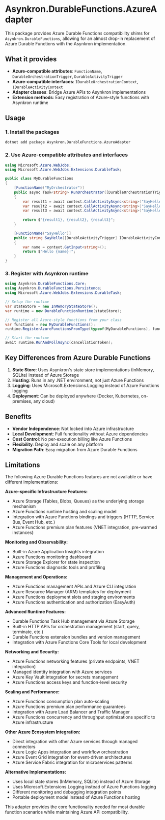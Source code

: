 # Asynkron.DurableFunctions.AzureAdapter

This package provides Azure Durable Functions compatibility shims for `Asynkron.DurableFunctions`, allowing for an almost drop-in replacement of Azure Durable Functions with the Asynkron implementation.

## What it provides

- **Azure-compatible attributes**: `FunctionName`, `DurableOrchestrationTrigger`, `DurableActivityTrigger`
- **Azure-compatible interfaces**: `IDurableOrchestrationContext`, `IDurableActivityContext`
- **Adapter classes**: Bridge Azure APIs to Asynkron implementations
- **Extension methods**: Easy registration of Azure-style functions with Asynkron runtime

## Usage

### 1. Install the packages

```bash
dotnet add package Asynkron.DurableFunctions.AzureAdapter
```

### 2. Use Azure-compatible attributes and interfaces

```csharp
using Microsoft.Azure.WebJobs;
using Microsoft.Azure.WebJobs.Extensions.DurableTask;

public class MyDurableFunctions
{
    [FunctionName("MyOrchestrator")]
    public async Task<string> RunOrchestrator([DurableOrchestrationTrigger] IDurableOrchestrationContext context)
    {
        var result1 = await context.CallActivityAsync<string>("SayHello", "Tokyo");
        var result2 = await context.CallActivityAsync<string>("SayHello", "Seattle");
        var result3 = await context.CallActivityAsync<string>("SayHello", "London");
        
        return $"{result1}, {result2}, {result3}";
    }

    [FunctionName("SayHello")]
    public string SayHello([DurableActivityTrigger] IDurableActivityContext context)
    {
        var name = context.GetInput<string>();
        return $"Hello {name}!";
    }
}
```

### 3. Register with Asynkron runtime

```csharp
using Asynkron.DurableFunctions.Core;
using Asynkron.DurableFunctions.Persistence;
using Microsoft.Azure.WebJobs.Extensions.DurableTask;

// Setup the runtime
var stateStore = new InMemoryStateStore();
var runtime = new DurableFunctionRuntime(stateStore);

// Register all Azure-style functions from your class
var functions = new MyDurableFunctions();
runtime.RegisterAzureFunctionsFromType(typeof(MyDurableFunctions), functions);

// Start the runtime
await runtime.RunAndPollAsync(cancellationToken);
```

## Key Differences from Azure Durable Functions

1. **State Store**: Uses Asynkron's state store implementations (InMemory, SQLite) instead of Azure Storage
2. **Hosting**: Runs in any .NET environment, not just Azure Functions
3. **Logging**: Uses Microsoft.Extensions.Logging instead of Azure Functions logging
4. **Deployment**: Can be deployed anywhere (Docker, Kubernetes, on-premises, any cloud)

## Benefits

- **Vendor Independence**: Not locked into Azure infrastructure
- **Local Development**: Full functionality without Azure dependencies
- **Cost Control**: No per-execution billing like Azure Functions
- **Flexibility**: Deploy and scale on any platform
- **Migration Path**: Easy migration from Azure Durable Functions

## Limitations

The following Azure Durable Functions features are not available or have different implementations:

**Azure-specific Infrastructure Features:**
- Azure Storage (Tables, Blobs, Queues) as the underlying storage mechanism
- Azure Functions runtime hosting and scaling model
- Integration with Azure Functions bindings and triggers (HTTP, Service Bus, Event Hub, etc.)
- Azure Functions premium plan features (VNET integration, pre-warmed instances)

**Monitoring and Observability:**
- Built-in Azure Application Insights integration
- Azure Functions monitoring dashboard
- Azure Storage Explorer for state inspection
- Azure Functions diagnostic tools and profiling

**Management and Operations:**
- Azure Functions management APIs and Azure CLI integration
- Azure Resource Manager (ARM) templates for deployment
- Azure Functions deployment slots and staging environments
- Azure Functions authentication and authorization (EasyAuth)

**Advanced Runtime Features:**
- Durable Functions Task Hub management via Azure Storage
- Built-in HTTP APIs for orchestration management (start, query, terminate, etc.)
- Durable Functions extension bundles and version management
- Integration with Azure Functions Core Tools for local development

**Networking and Security:**
- Azure Functions networking features (private endpoints, VNET integration)
- Managed identity integration with Azure services
- Azure Key Vault integration for secrets management
- Azure Functions access keys and function-level security

**Scaling and Performance:**
- Azure Functions consumption plan auto-scaling
- Azure Functions premium plan performance guarantees
- Integration with Azure Load Balancer and Traffic Manager
- Azure Functions concurrency and throughput optimizations specific to Azure infrastructure

**Other Azure Ecosystem Integration:**
- Direct integration with other Azure services through managed connectors
- Azure Logic Apps integration and workflow orchestration
- Azure Event Grid integration for event-driven architectures
- Azure Service Fabric integration for microservices patterns

**Alternative Implementations:**
- Uses local state stores (InMemory, SQLite) instead of Azure Storage
- Uses Microsoft.Extensions.Logging instead of Azure Functions logging
- Different monitoring and debugging integration points
- Portable deployment model instead of Azure Functions hosting

This adapter provides the core functionality needed for most durable function scenarios while maintaining Azure API compatibility.